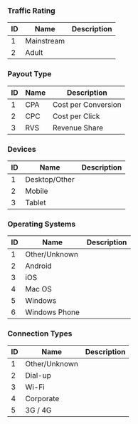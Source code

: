 ### Traffic Rating

ID  | Name       | Description
--- | ---------- | -----------
1   | Mainstream |
2   | Adult      |

### Payout Type

ID  | Name  | Description
--- | ----- | -------------------
1   | CPA   | Cost per Conversion
2   | CPC   | Cost per Click
3   | RVS   | Revenue Share

### Devices

ID  | Name          | Description
--- | ------------- | -----------
1   | Desktop/Other | 
2   | Mobile        | 
3   | Tablet        | 

### Operating Systems

ID  | Name          | Description
--- | ------------- | -----------
1   | Other/Unknown |
2   | Android       |
3   | iOS           |
4   | Mac OS        |
5   | Windows       |
6   | Windows Phone |

### Connection Types

ID  | Name          | Description
--- | ------------- | -----------
1   | Other/Unknown |
2   | Dial-up       |
3   | Wi-Fi         |
4   | Corporate     |
5   | 3G / 4G       |